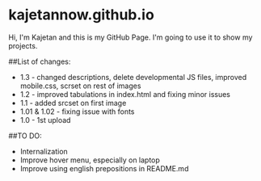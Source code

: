 # kajetannow.github.io
Hi, I'm Kajetan and this is my GitHub Page. I'm going to use it to show my projects.

##List of changes:
- 1.3 - changed descriptions, delete developmental JS files, improved mobile.css, scrset on rest of images
- 1.2 - improved tabulations in index.html and fixing minor issues
- 1.1 - added srcset on first image
- 1.01 & 1.02 - fixing issue with fonts
- 1.0 - 1st upload

##TO DO:
- Internalization
- Improve hover menu, especially on laptop
- Improve using english prepositions in README.md
